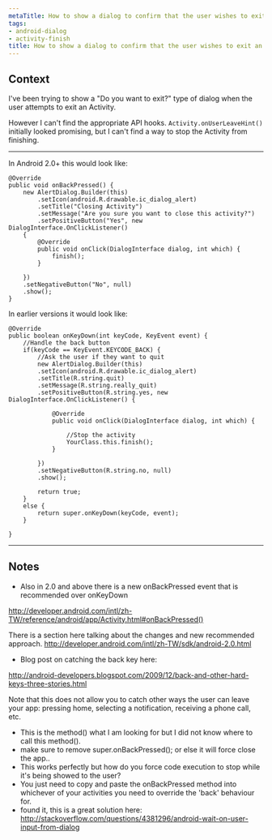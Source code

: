 ```yaml
---
metaTitle: How to show a dialog to confirm that the user wishes to exit an Android Activity
tags:
- android-dialog
- activity-finish
title: How to show a dialog to confirm that the user wishes to exit an Android Activity
---
```


## Context

I've been trying to show a "Do you want to exit?" type of dialog when the user attempts to exit an Activity. 


However I can't find the appropriate API hooks. `Activity.onUserLeaveHint()` initially looked promising, but I can't find a way to stop the Activity from finishing.



---

In Android 2.0+ this would look like:



```
@Override
public void onBackPressed() {
    new AlertDialog.Builder(this)
        .setIcon(android.R.drawable.ic_dialog_alert)
        .setTitle("Closing Activity")
        .setMessage("Are you sure you want to close this activity?")
        .setPositiveButton("Yes", new DialogInterface.OnClickListener()
    {
        @Override
        public void onClick(DialogInterface dialog, int which) {
            finish();    
        }

    })
    .setNegativeButton("No", null)
    .show();
}

```

In earlier versions it would look like:



```
@Override
public boolean onKeyDown(int keyCode, KeyEvent event) {
    //Handle the back button
    if(keyCode == KeyEvent.KEYCODE_BACK) {
        //Ask the user if they want to quit
        new AlertDialog.Builder(this)
        .setIcon(android.R.drawable.ic_dialog_alert)
        .setTitle(R.string.quit)
        .setMessage(R.string.really_quit)
        .setPositiveButton(R.string.yes, new DialogInterface.OnClickListener() {

            @Override
            public void onClick(DialogInterface dialog, int which) {

                //Stop the activity
                YourClass.this.finish();    
            }

        })
        .setNegativeButton(R.string.no, null)
        .show();

        return true;
    }
    else {
        return super.onKeyDown(keyCode, event);
    }

}

```


---

## Notes

- Also in 2.0 and above there is a new onBackPressed event that is recommended over onKeyDown

http://developer.android.com/intl/zh-TW/reference/android/app/Activity.html#onBackPressed()

There is a section here talking about the changes and new recommended  approach. http://developer.android.com/intl/zh-TW/sdk/android-2.0.html
- Blog post on catching the back key here:

http://android-developers.blogspot.com/2009/12/back-and-other-hard-keys-three-stories.html

Note that this does not allow you to catch other ways the user can leave your app: pressing home, selecting a notification, receiving a phone call, etc.
- This is the method() what I am looking for but I did not know where to call this method().
- make sure to remove super.onBackPressed(); or else it will force close the app..
- This works perfectly but how do you force code execution to stop while it's being showed to the user?
-  You just need to copy and paste the onBackPressed method into whichever of your activities you need to override the 'back' behaviour for.
- found it, this is a great solution here: http://stackoverflow.com/questions/4381296/android-wait-on-user-input-from-dialog
